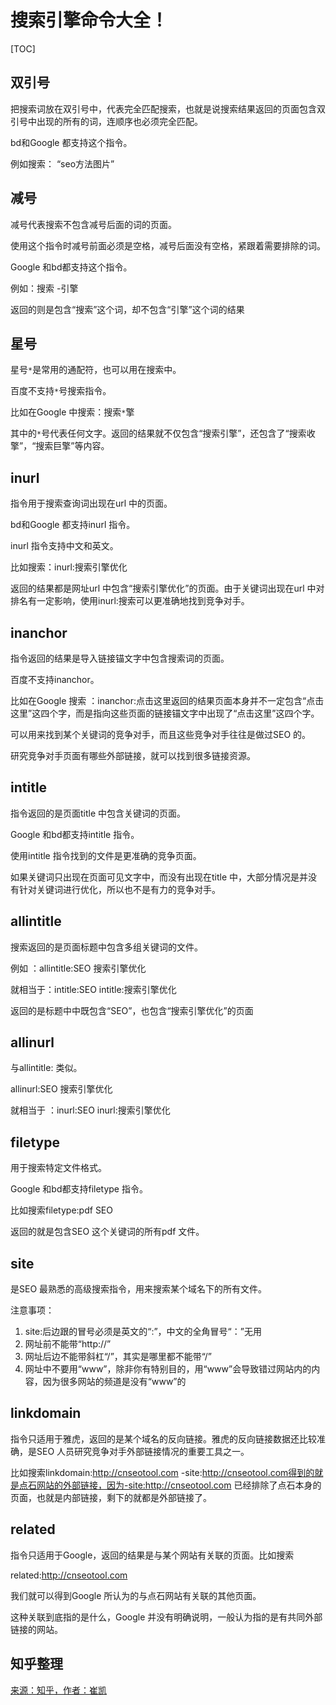 # 搜索引擎命令大全！

[TOC]

## 双引号

把搜索词放在双引号中，代表完全匹配搜索，也就是说搜索结果返回的页面包含双引号中出现的所有的词，连顺序也必须完全匹配。

bd和Google 都支持这个指令。

例如搜索： “seo方法图片”

## 减号

减号代表搜索不包含减号后面的词的页面。

使用这个指令时减号前面必须是空格，减号后面没有空格，紧跟着需要排除的词。

Google 和bd都支持这个指令。

例如：搜索 -引擎

返回的则是包含“搜索”这个词，却不包含“引擎”这个词的结果

## 星号

星号`*`是常用的通配符，也可以用在搜索中。

百度不支持`*`号搜索指令。

比如在Google 中搜索：搜索`*`擎

其中的`*`号代表任何文字。返回的结果就不仅包含“搜索引擎”，还包含了“搜索收擎”，“搜索巨擎”等内容。

## inurl

指令用于搜索查询词出现在url 中的页面。

bd和Google 都支持inurl 指令。

inurl 指令支持中文和英文。

比如搜索：inurl:搜索引擎优化

返回的结果都是网址url 中包含“搜索引擎优化”的页面。由于关键词出现在url 中对排名有一定影响，使用inurl:搜索可以更准确地找到竞争对手。

## inanchor

指令返回的结果是导入链接锚文字中包含搜索词的页面。

百度不支持inanchor。

比如在Google 搜索 ：inanchor:点击这里返回的结果页面本身并不一定包含“点击这里”这四个字，而是指向这些页面的链接锚文字中出现了“点击这里”这四个字。

可以用来找到某个关键词的竞争对手，而且这些竞争对手往往是做过SEO 的。

研究竞争对手页面有哪些外部链接，就可以找到很多链接资源。

## intitle

指令返回的是页面title 中包含关键词的页面。

Google 和bd都支持intitle 指令。

使用intitle 指令找到的文件是更准确的竞争页面。

如果关键词只出现在页面可见文字中，而没有出现在title 中，大部分情况是并没有针对关键词进行优化，所以也不是有力的竞争对手。

## allintitle

搜索返回的是页面标题中包含多组关键词的文件。

例如 ：allintitle:SEO 搜索引擎优化

就相当于：intitle:SEO intitle:搜索引擎优化

返回的是标题中中既包含“SEO”，也包含“搜索引擎优化”的页面

## allinurl

与allintitle: 类似。

allinurl:SEO 搜索引擎优化

就相当于 ：inurl:SEO inurl:搜索引擎优化

## filetype

用于搜索特定文件格式。

Google 和bd都支持filetype 指令。

比如搜索filetype:pdf SEO

返回的就是包含SEO 这个关键词的所有pdf 文件。

## site

是SEO 最熟悉的高级搜索指令，用来搜索某个域名下的所有文件。

注意事项：

1. site:后边跟的冒号必须是英文的“:”，中文的全角冒号“：”无用
2. 网址前不能带“http://”
3. 网址后边不能带斜杠“/”，其实是哪里都不能带“/”
4. 网址中不要用“www”，除非你有特别目的，用“www”会导致错过网站内的内容，因为很多网站的频道是没有“www”的

## linkdomain

指令只适用于雅虎，返回的是某个域名的反向链接。雅虎的反向链接数据还比较准
确，是SEO 人员研究竞争对手外部链接情况的重要工具之一。

比如搜索linkdomain:http://cnseotool.com -site:http://cnseotool.com得到的就是点石网站的外部链接，因为-site:http://cnseotool.com 已经排除了点石本身的页面，也就是内部链接，剩下的就都是外部链接了。

## related

指令只适用于Google，返回的结果是与某个网站有关联的页面。比如搜索

related:http://cnseotool.com

我们就可以得到Google 所认为的与点石网站有关联的其他页面。

这种关联到底指的是什么，Google 并没有明确说明，一般认为指的是有共同外部链接的网站。

## 知乎整理

[来源：知乎，作者：崔凯](https://www.zhihu.com/question/20161362/answer/14180620)


